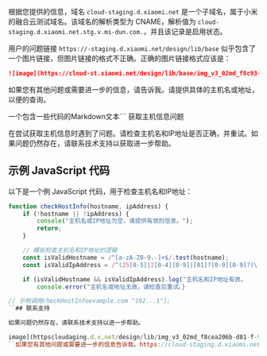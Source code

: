 根据您提供的信息，域名 `cloud-staging.d.xiaomi.net` 是一个子域名，属于小米的融合云测试域名。该域名的解析类型为 CNAME，解析值为 `cloud-staging.d.xiaomi.net.stg.v.mi-dun.com.`，并且该记录是启用状态。

用户的问题链接 `https://-staging.d.xiaomi.net/design/lib/base` 似乎包含了一个图片链接，但图片链接的格式不正确。正确的图片链接格式应该是：

```markdown
![image](https://cloud-st.xiaomi.net/design/lib/base/img_v3_02md_f8c93-b06b-4d81-83f9-9645873ae3l)
```

如果您有其他问题或需要进一步的信息，请告诉我。请提供具体的主机名或地址，以便的查询。

一个包含一些代码的Markdown文本```
 获取主机信息问题

在尝试获取主机信息时遇到了问题。请检查主机名和IP地址是否正确，并重试。如果问题仍然存在，请联系技术支持以获取进一步帮助。

## 示例 JavaScript 代码

以下是一个例 JavaScript 代码，用于检查主机名和IP地址：

```javascript
function checkHostInfo(hostname, ipAddress) {
    if (!hostname || !ipAddress) {
        console("主机名或IP地址为空，请提供有效的信息。");
        return;
    }

    // 模拟检查主机名和IP地址的逻辑
    const isValidHostname = /^[a-zA-Z0-9.-]+$/.test(hostname);
    const isValidIpAddress = /^(25[0-5]|2[0-4][0-9]|[01]?[0-9][0-9]?)\.(25[0-5]|2[0-4][0-9]|[01]?[0-9][0-9]?)\.(25[0-5]|2[0-4][0-9]|[01]?[0-9][0-9]\.(25[0-5]|2[0-4][0-9]|[01]?[0-9][0-9]?)$/.test(ipAddress);

    if (isValidHostname && isValidIpAddress).log("主机名和IP地址有效。    } else {
        console.error("主机名或地址无效，请检查后重试。}

// 示例调用checkHostInfoexample.com "192...1");
``## 联系支持

如果问题仍然存在，请联系技术支持以进一步帮助。

image](httpscloudaging.d.x.net/design/lib/img_v3_02md_f8cea206b-d81-f-9645873ae3)
``如果您有其他问题或需要进一步的信息告诉我。https://cloud-staging.d.xiaomi.net/design/lib/base